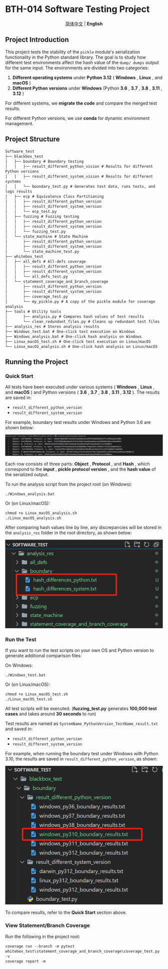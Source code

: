 # BTH-014 Software Testing Project

<div align="center">

[简体中文](./README_CN.md) | **English**

</div>

## Project Introduction

This project tests the stability of the `pickle` module's serialization functionality in the Python standard library. The goal is to study how different test environments affect the hash value of the `dump/ dumps` output for the same input. The environments are divided into two categories:

1. **Different operating systems** under **Python 3.12** ( **Windows** ,  **Linux** , and  **macOS** )
2. **Different Python versions** under **Windows** (Python  **3.6** ,  **3.7** ,  **3.8** ,  **3.11** ,  **3.12** )

For different systems, we **migrate the code** and compare the merged test results.

For different Python versions, we use **conda** for dynamic environment management.

## Project Structure

```
Software_test
├── blackbox_test
│   ├── boundary # Boundary testing
│   │   ├── result_different_python_vision # Results for different Python versions
│   │   ├── result_different_system_vision # Results for different systems
│   │   └── boundary_test.py # Generates test data, runs tests, and logs results
│   ├── ecp # Equivalence Class Partitioning
│   │   ├── result_different_python_version
│   │   ├── result_different_system_version
│   │   └── ecp_test.py
│   ├── fuzzing # Fuzzing testing
│   │   ├── result_different_python_version
│   │   ├── result_different_system_version
│   │   └── fuzzing_test.py
│   └── state_machine # State Machine
│       ├── result_different_python_version
│       ├── result_different_system_version
│       └── state_machine_test.py
├── whitebox_test
│   ├── all_defs # All-defs coverage
│   │   ├── result_different_python_version
│   │   ├── result_different_system_version
│   │   └── all_defs_test.py
│   └── statement_coverage_and_branch_coverage 
│       ├── result_different_python_version
│       ├── result_different_system_version
│       ├── coverage_test.py
│       └── my_pickle.py # A copy of the pickle module for coverage analysis
├── tools # Utility tools
│       ├── analysis.py # Compares hash values of test results
│       └── clean_redundant_files.py # Cleans up redundant test files
├── analysis_res # Stores analysis results
├── Windows_test.bat # One-click test execution on Windows
├── Windows_analysis.bat # One-click hash analysis on Windows
├── Linux_macOS_test.sh # One-click test execution on Linux/macOS
└── Linux_macOS_analysis.sh # One-click hash analysis on Linux/macOS
```

## Running the Project

### Quick Start

All tests have been executed under various systems ( **Windows** ,  **Linux** , and  **macOS** ) and Python versions ( **3.6** ,  **3.7** ,  **3.8** ,  **3.11** ,  **3.12** ). The results are saved in:

* `result_different_python_version`
* `result_different_system_version`

For example, boundary test results under Windows and Python 3.6 are shown below:

![1748250051678](image/README/boundary_test_profile.png)

Each row consists of three parts:  **Object** ,  **Protocol** , and  **Hash** , which correspond to the  **input** ,  **pickle protocol version** , and the **hash value** of the serialized output.

To run the analysis script from the project root (on Windows):

```
./Windows_analysis.bat
```

Or (on Linux/macOS):

```
chmod +x Linux_macOS_analysis.sh
./Linux_macOS_analysis.sh
```

After comparing hash values line by line, any discrepancies will be stored in the `analysis_res` folder in the root directory, as shown below:

![1748252012282](image/README/boundary_analysis_results.png)

### Run the Test

If you want to run the test scripts on your own OS and Python version to generate additional comparison files:

On Windows:

```
./Windows_test.bat
```

Or (on Linux/macOS):

```
chmod +x Linux_macOS_test.sh
./Linux_macOS_test.sh
```

All test scripts will be executed. (**fuzzing_test.py** generates **100,000 test cases** and takes around **30 seconds** to run)

Test results are named as `SystemName_PythonVersion_TestName_result.txt` and saved in:

* `result_different_python_version`
* `result_different_system_version`

For example, when running the boundary test under Windows with Python 3.10, the results are saved in `result_different_python_version`, as shown:

![1748251968128](image/README/boundary_test_results.png)

To compare results, refer to the **Quick Start** section above.

### View Statement/Branch Coverage

Run the following in the project root:

```
coverage run --branch -m pytest whitebox_test\statement_coverage_and_branch_coverage\coverage_test.py -v
coverage report -m
```
